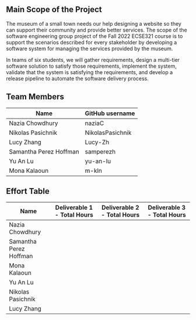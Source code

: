 ## Main Scope of the Project
The museum of a small town needs our help designing a website so they can support their community and provide better services. The scope of the software engineering group project of the Fall 2022 ECSE321 course is to support the scenarios described for every stakeholder by developing a software system for managing the services provided by the museum.

In teams of six students, we will gather requirements, design a multi-tier software solution to satisfy those requirements, implement the system, validate that the system is satisfying the requirements, and develop a release pipeline to automate the software delivery process.

## Team Members

| Name          | GitHub username |
| ------------- | --------------- |
| Nazia Chowdhury | naziaC             |
| Nikolas Pasichnik | NikolasPasichnik|
| Lucy Zhang | Lucy-Zh |
| Samantha Perez Hoffman| samperezh   |
| Yu An Lu | yu-an-lu             |
| Mona Kalaoun  | m-kln             |

## Effort Table 

| Name          | Deliverable 1 - Total Hours | Deliverable 2 - Total Hours | Deliverable 3 - Total Hours |
| ------------- | --------------- |--------------- |--------------- |
| Nazia Chowdhury ||||
| Samantha Perez Hoffman||||
| Mona Kalaoun  ||||
| Yu An Lu ||||
| Nikolas Pasichnik ||||
| Lucy Zhang ||||
